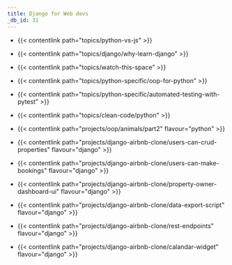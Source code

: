 ```yaml
---
title: Django for Web devs
_db_id: 31
---
```


- {{< contentlink path="topics/python-vs-js" >}}
- {{< contentlink path="topics/django/why-learn-django" >}}
- {{< contentlink path="topics/watch-this-space" >}}
- {{< contentlink path="topics/python-specific/oop-for-python" >}}
- {{< contentlink path="topics/python-specific/automated-testing-with-pytest" >}}
- {{< contentlink path="topics/clean-code/python" >}}
- {{< contentlink path="projects/oop/animals/part2" flavour="python" >}}

- {{< contentlink path="projects/django-airbnb-clone/users-can-crud-properties" flavour="django" >}}
- {{< contentlink path="projects/django-airbnb-clone/users-can-make-bookings" flavour="django" >}}
- {{< contentlink path="projects/django-airbnb-clone/property-owner-dashboard-ui" flavour="django" >}}
- {{< contentlink path="projects/django-airbnb-clone/data-export-script" flavour="django" >}}
- {{< contentlink path="projects/django-airbnb-clone/rest-endpoints" flavour="django" >}}
- {{< contentlink path="projects/django-airbnb-clone/calandar-widget" flavour="django" >}}
